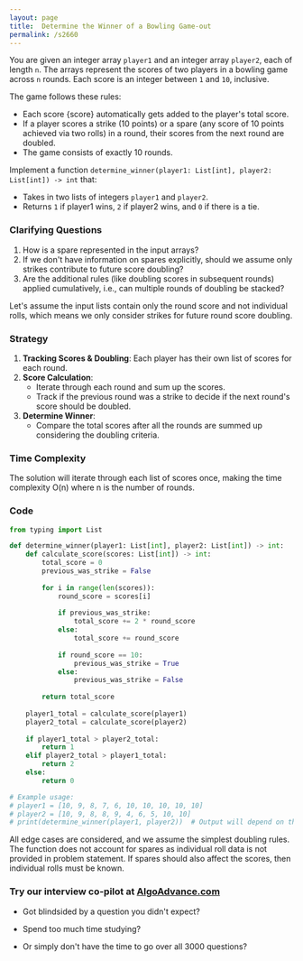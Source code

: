 ```yaml
---
layout: page
title:  Determine the Winner of a Bowling Game-out
permalink: /s2660
---
```

You are given an integer array `player1` and an integer array `player2`, each of length `n`. The arrays represent the scores of two players in a bowling game across `n` rounds. Each score is an integer between `1` and `10`, inclusive.

The game follows these rules:
- Each score {score} automatically gets added to the player's total score.
- If a player scores a strike (10 points) or a spare (any score of 10 points achieved via two rolls) in a round, their scores from the next round are doubled.
- The game consists of exactly 10 rounds.

Implement a function `determine_winner(player1: List[int], player2: List[int]) -> int` that:
- Takes in two lists of integers `player1` and `player2`.
- Returns `1` if player1 wins, `2` if player2 wins, and `0` if there is a tie.

### Clarifying Questions
1. How is a spare represented in the input arrays?
2. If we don't have information on spares explicitly, should we assume only strikes contribute to future score doubling?
3. Are the additional rules (like doubling scores in subsequent rounds) applied cumulatively, i.e., can multiple rounds of doubling be stacked?

Let's assume the input lists contain only the round score and not individual rolls, which means we only consider strikes for future round score doubling.

### Strategy
1. **Tracking Scores & Doubling**:
   Each player has their own list of scores for each round.
2. **Score Calculation**:
   - Iterate through each round and sum up the scores.
   - Track if the previous round was a strike to decide if the next round's score should be doubled.
3. **Determine Winner**:
   - Compare the total scores after all the rounds are summed up considering the doubling criteria.

### Time Complexity
The solution will iterate through each list of scores once, making the time complexity O(n) where n is the number of rounds.

### Code
```python
from typing import List

def determine_winner(player1: List[int], player2: List[int]) -> int:
    def calculate_score(scores: List[int]) -> int:
        total_score = 0
        previous_was_strike = False
        
        for i in range(len(scores)):
            round_score = scores[i]
            
            if previous_was_strike:
                total_score += 2 * round_score
            else:
                total_score += round_score
            
            if round_score == 10:
                previous_was_strike = True
            else:
                previous_was_strike = False
        
        return total_score
    
    player1_total = calculate_score(player1)
    player2_total = calculate_score(player2)
    
    if player1_total > player2_total:
        return 1
    elif player2_total > player1_total:
        return 2
    else:
        return 0

# Example usage:
# player1 = [10, 9, 8, 7, 6, 10, 10, 10, 10, 10]
# player2 = [10, 9, 8, 8, 9, 4, 6, 5, 10, 10]
# print(determine_winner(player1, player2))  # Output will depend on the total scores
```

All edge cases are considered, and we assume the simplest doubling rules. The function does not account for spares as individual roll data is not provided in problem statement. If spares should also affect the scores, then individual rolls must be known.


### Try our interview co-pilot at [AlgoAdvance.com](https://algoAdvance.com)

- Got blindsided by a question you didn't expect?

- Spend too much time studying?

- Or simply don't have the time to go over all 3000 questions?

